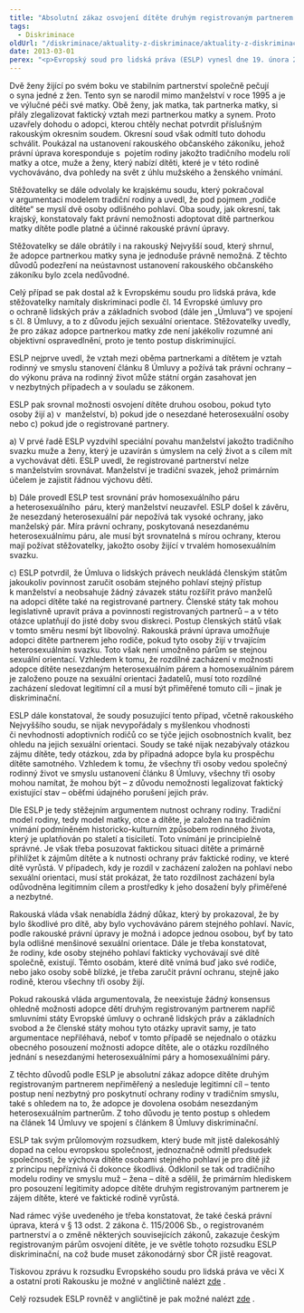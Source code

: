 ```yaml
---
title: "Absolutní zákaz osvojení dítěte druhým registrovaným partnerem je diskriminační, vyslovil ESLP ve svém průlomovém rozsudku"
tags:
  - Diskriminace
oldUrl: "/diskriminace/aktuality-z-diskriminace/aktuality-z-diskriminace-2013/absolutni-zakaz-osvojeni-ditete-druhym-registrovanym-partnerem-je-diskriminacni-vyslovil-e/"
date: 2013-03-01
perex: "<p>Evropský soud pro lidská práva (ESLP) vynesl dne 19. února 2013 stěžejní rozsudek v otázce možnosti osvojení dítěte partnerem rodiče dítěte v případě, že rodič a jeho partner jsou osobami se stejnou sexuální orientací a žijí po svém boku v dlouhotrvajícím svazku společně s dítětem, takže soužití všech tří osob má charakter rodinného života (případ X a ostatní proti Rakousku, stížnost č. 19010/07)).</p>"
---
```


<!-- imported from the old website -->

<p class="align-blok">Dvě ženy žijící po svém boku ve stabilním partnerství společně pečují o syna jedné z žen. Tento syn se narodil mimo manželství v roce 1995 a je ve výlučné péči své matky. Obě ženy, jak matka, tak partnerka matky, si přály zlegalizovat faktický vztah mezi partnerkou matky a synem. Proto uzavřely dohodu o adopci, kterou chtěly nechat potvrdit příslušným rakouským okresním soudem. Okresní soud však odmítl tuto dohodu schválit. Poukázal na ustanovení rakouského občanského zákoníku, jehož právní úprava koresponduje s  pojetím rodiny jakožto tradičního modelu rolí matky a otce, muže a ženy, který nabízí dítěti, které je v této rodině vychováváno, dva pohledy na svět z úhlu mužského a ženského vnímání. </p><p class="align-blok">Stěžovatelky se dále odvolaly ke krajskému soudu, který pokračoval v argumentaci modelem tradiční rodiny a uvedl, že pod pojmem „rodiče dítěte“ se myslí dvě osoby odlišného pohlaví. Oba soudy, jak okresní, tak krajský, konstatovaly fakt právní nemožnosti adoptovat dítě partnerkou matky dítěte podle platné a účinné rakouské právní úpravy.</p><p class="align-blok">Stěžovatelky se dále obrátily i na rakouský Nejvyšší soud, který shrnul, že adopce partnerkou matky syna je jednoduše právně nemožná. Z těchto důvodů podezření na neústavnost ustanovení rakouského občanského zákoníku bylo zcela nedůvodné. </p><p class="align-blok">Celý případ se pak dostal až k Evropskému soudu pro lidská práva, kde stěžovatelky namítaly diskriminaci podle čl. 14 Evropské úmluvy pro o ochraně lidských práv a základních svobod (dále jen „Úmluva“) ve spojení s čl. 8 Úmluvy, a to z důvodu jejich sexuální orientace. Stěžovatelky uvedly, že pro zákaz adopce partnerkou matky zde není jakékoliv rozumné ani objektivní ospravedlnění, proto je tento postup diskriminující. </p><p class="align-blok">ESLP nejprve uvedl, že vztah mezi oběma partnerkami a dítětem je vztah rodinný ve smyslu stanovení článku 8 Úmluvy a požívá tak právní ochrany – do výkonu práva na rodinný život může státní orgán zasahovat jen v nezbytných případech a v souladu se zákonem. </p><p class="align-blok">ESLP pak srovnal možnosti osvojení dítěte druhou osobou, pokud tyto osoby žijí a) v  manželství, b) pokud jde o nesezdané heterosexuální osoby nebo c) pokud jde o registrované partnery. </p><p class="align-blok">a) V prvé řadě ESLP vyzdvihl speciální povahu manželství jakožto tradičního svazku muže a ženy, který je uzavírán s úmyslem na celý život a s cílem mít a vychovávat děti. ESLP uvedl, že registrované partnerství nelze s manželstvím srovnávat. Manželství je tradiční svazek, jehož primárním účelem je zajistit řádnou výchovu dětí. </p><p class="align-blok">b) Dále provedl ESLP test srovnání práv homosexuálního páru a heterosexuálního  páru, který manželství neuzavřel. ESLP došel k závěru, že nesezdaný heterosexuální pár nepožívá tak vysoké ochrany, jako manželský pár. Míra právní ochrany, poskytovaná nesezdanému heterosexuálnímu páru, ale musí být srovnatelná s mírou ochrany, kterou mají požívat stěžovatelky, jakožto osoby žijící v trvalém homosexuálním svazku. </p><p class="align-blok">c) ESLP potvrdil, že Úmluva o lidských právech neukládá členským státům jakoukoliv povinnost zaručit osobám stejného pohlaví stejný přístup k manželství a neobsahuje žádný závazek státu rozšířit právo manželů na adopci dítěte také na registrované partnery. Členské státy tak mohou legislativně upravit práva a povinnosti registrovaných partnerů – a v této otázce uplatňují do jisté doby svou diskreci. Postup členských států však v tomto směru nesmí být libovolný. Rakouská právní úprava umožňuje adopci dítěte partnerem jeho rodiče, pokud tyto osoby žijí v trvajícím heterosexuálním svazku. Toto však není umožněno párům se stejnou sexuální orientací. Vzhledem k tomu, že rozdílné zacházení v možnosti adopce dítěte nesezdaným heterosexuálním párem a homosexuálním párem je založeno pouze na sexuální orientaci žadatelů, musí toto rozdílné zacházení sledovat legitimní cíl a musí být přiměřené tomuto cíli – jinak je diskriminační. </p><p class="align-blok">ESLP dále konstatoval, že soudy posuzující tento případ, včetně rakouského Nejvyššího soudu, se nijak nevypořádaly s myšlenkou vhodnosti či nevhodnosti adoptivních rodičů co se týče jejich osobnostních kvalit, bez ohledu na jejich sexuální orientaci. Soudy se také nijak nezabývaly otázkou zájmu dítěte, tedy otázkou, zda by případná adopce byla ku prospěchu dítěte samotného. Vzhledem k tomu, že všechny tři osoby vedou společný rodinný život ve smyslu ustanovení článku 8 Úmluvy, všechny tři osoby mohou namítat, že mohou být – z důvodu nemožnosti legalizovat faktický existující stav – oběťmi údajného porušení jejich práv. </p><p class="align-blok">Dle ESLP je tedy stěžejním argumentem nutnost ochrany rodiny. Tradiční model rodiny, tedy model matky, otce a dítěte, je založen na tradičním vnímání podmíněném historicko-kulturním způsobem rodinného života, který je uplatňován po staletí a tisíciletí. Toto vnímání je principielně správné. Je však třeba posuzovat faktickou situaci dítěte a primárně přihlížet k zájmům dítěte a k nutnosti ochrany práv faktické rodiny, ve které dítě vyrůstá. V případech, kdy je rozdíl v zacházení založen na pohlaví nebo sexuální orientaci, musí stát prokázat, že tato rozdílnost zacházení byla odůvodněna legitimním cílem a prostředky k jeho dosažení byly přiměřené a nezbytné.</p><p class="align-blok">Rakouská vláda však nenabídla žádný důkaz, který by prokazoval, že by bylo škodlivé pro dítě, aby bylo vychováváno párem stejného pohlaví. Navíc, podle rakouské právní úpravy je možná i adopce jednou osobou, byť by tato byla odlišné menšinové sexuální orientace. Dále je třeba konstatovat, že rodiny, kde osoby stejného pohlaví fakticky vychovávají své dítě společně, existují. Těmto osobám, které dítě vnímá buď jako své rodiče, nebo jako osoby sobě blízké, je třeba zaručit právní ochranu, stejně jako rodině, kterou všechny tři osoby žijí.  </p><p class="align-blok">Pokud rakouská vláda argumentovala, že neexistuje žádný konsensus ohledně možnosti adopce dětí druhým registrovaným partnerem napříč smluvními státy Evropské úmluvy o ochraně lidských práv a základních svobod a že členské státy mohou tyto otázky upravit samy, je tato argumentace nepřiléhavá, neboť v tomto případě se nejednalo o otázku obecného posouzení možnosti adopce dítěte, ale o otázku rozdílného jednání s nesezdanými heterosexuálními páry a homosexuálními páry. </p><p class="align-blok">Z těchto důvodů podle ESLP je absolutní zákaz adopce dítěte druhým registrovaným partnerem nepřiměřený a nesleduje legitimní cíl – tento postup není nezbytný pro poskytnutí ochrany rodiny v tradičním smyslu, také s ohledem na to, že adopce je dovolena osobám nesezdaným heterosexuálním partnerům. Z toho důvodu je tento postup s ohledem na článek 14 Úmluvy ve spojení s článkem 8 Úmluvy diskriminační. </p><p class="align-blok">ESLP tak svým průlomovým rozsudkem, který bude mít jistě dalekosáhlý dopad na celou evropskou společnost, jednoznačně odmítl předsudek společnosti, že výchova dítěte osobami stejného pohlaví je pro dítě již z principu nepříznivá či dokonce škodlivá. Odklonil se tak od tradičního modelu rodiny ve smyslu muž – žena – dítě a sdělil, že primárním hlediskem pro posouzení legitimity adopce dítěte druhým registrovaným partnerem je zájem dítěte, které ve faktické rodině vyrůstá. </p><p class="align-blok">Nad rámec výše uvedeného je třeba konstatovat, že také česká právní úprava, která v § 13 odst. 2 zákona č. 115/2006 Sb., o registrovaném partnerství a o změně některých souvisejících zákonů, zakazuje českým registrovaným párům osvojení dítěte, je ve světle tohoto rozsudku ESLP diskriminační, na což bude muset zákonodárný sbor ČR jistě reagovat. <a name="_GoBack"></a> </p><p class="align-blok">Tiskovou zprávu k rozsudku Evropského soudu pro lidská práva ve věci X a ostatní proti Rakousku je možné v angličtině nalézt <a title="Otevření do nového okna" href="http://hudoc.echr.coe.int/sites/eng-press/pages/search.aspx?i=003-4264492-5083115" target="_blank">zde</a> . </p><p>Celý rozsudek ESLP rovněž v angličtině je pak možné nalézt <a title="Otevření do nového okna" href="http://hudoc.echr.coe.int/sites/eng/pages/search.aspx?i=001-1167" target="_blank">zde</a> .</p>
